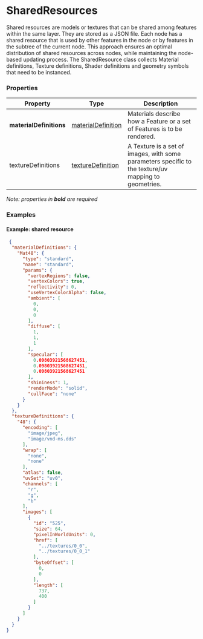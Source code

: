 # SharedResources

Shared resources are models or textures that can be shared among features within the same layer. They are stored as a JSON file. Each node has a shared resource that is used by other features in the node or by features in the subtree of the current node. This approach ensures an optimal distribution of shared resources across nodes, while maintaining the node-based updating process. The SharedResource class collects Material definitions, Texture definitions, Shader definitions and geometry symbols that need to be instanced.

### Properties

| Property | Type | Description |
| --- | --- | --- |
| **materialDefinitions** | [materialDefinition](materialDefinition.cmn.md) | Materials describe how a Feature or a set of Features is to be rendered. |
| textureDefinitions | [textureDefinition](textureDefinition.cmn.md) | A Texture is a set of images, with some parameters specific to the texture/uv mapping to geometries. |

*Note: properties in **bold** are required*

### Examples 

#### Example: shared resource 

```json
 {
  "materialDefinitions": {
    "Mat48": {
      "type": "standard",
      "name": "standard",
      "params": {
        "vertexRegions": false,
        "vertexColors": true,
        "reflectivity": 0,
        "useVertexColorAlpha": false,
        "ambient": [
          0,
          0,
          0
        ],
        "diffuse": [
          1,
          1,
          1
        ],
        "specular": [
          0.09803921568627451,
          0.09803921568627451,
          0.09803921568627451
        ],
        "shininess": 1,
        "renderMode": "solid",
        "cullFace": "none"
      }
    }
  },
  "textureDefinitions": {
    "48": {
      "encoding": [
        "image/jpeg",
        "image/vnd-ms.dds"
      ],
      "wrap": [
        "none",
        "none"
      ],
      "atlas": false,
      "uvSet": "uv0",
      "channels": [
        "r",
        "g",
        "b"
      ],
      "images": [
        {
          "id": "525",
          "size": 64,
          "pixelInWorldUnits": 0,
          "href": [
            "../textures/0_0",
            "../textures/0_0_1"
          ],
          "byteOffset": [
            0,
            0
          ],
          "length": [
            737,
            400
          ]
        }
      ]
    }
  }
} 
```

